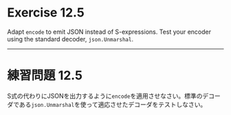 # Exercise 12.5
Adapt `encode` to emit JSON instead of S-expressions. Test your encoder using the standard decoder, `json.Unmarshal`.

---
# 練習問題 12.5
S式の代わりにJSONを出力するように`encode`を適用させなさい。標準のデコーダである`json.Unmarshal`を使って適応させたデコーダをテストしなさい。
